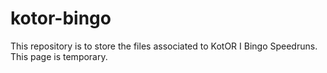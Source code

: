 # kotor-bingo

This repository is to store the files associated to KotOR I Bingo Speedruns.  This page is temporary.

